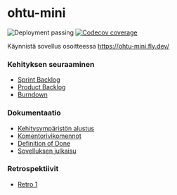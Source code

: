 # ohtu-mini

![Deployment passing](https://github.com/Perttu-Kangas/ohtu-mini/actions/workflows/pipeline.yml/badge.svg)
[![Codecov coverage](https://codecov.io/gh/Perttu-Kangas/ohtu-mini/branch/main/graph/badge.svg?token=5JFTXJ2SI4)](https://codecov.io/gh/Perttu-Kangas/ohtu-mini/tree/main/?displayType=list)

Käynnistä sovellus osoitteessa https://ohtu-mini.fly.dev/

### Kehityksen seuraaminen

- [Sprint Backlog](https://github.com/orgs/Perttu-Kangas/projects/5)
- [Product Backlog](https://github.com/orgs/Perttu-Kangas/projects/3)
- [Burndown](https://docs.google.com/spreadsheets/d/1K0tKkEaEDCDPjoNIQM4OD2D97GUcdu-iTdonzo5Ue-I/edit?usp=sharing)

### Dokumentaatio

- [Kehitysympäristön alustus](./docs/development.md)
- [Komentorivikomennot](./docs/commands.md)
- [Definition of Done](./docs/definition_of_done.md)
- [Sovelluksen julkaisu](./docs/publishing.md)

### Retrospektiivit

- [Retro 1](./docs/retro1.md)
